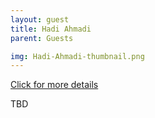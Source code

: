 ```yaml
---
layout: guest
title: Hadi Ahmadi
parent: Guests

img: Hadi-Ahmadi-thumbnail.png
---
```




<div class="badge-base LI-profile-badge" data-locale="en_US" data-size="medium" data-theme="light" data-type="VERTICAL" data-vanity="hadimc" data-version="v1"><a class="badge-base__link LI-simple-link" href="https://www.linkedin.com/in/hadimc?trk=profile-badge">Click for more details</a></div>


TBD
